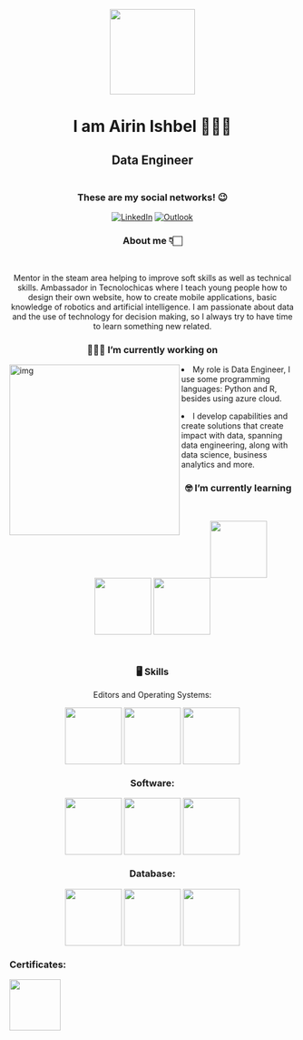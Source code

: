 
<p align="center" width="300">
  <img align="center" width="150" src="https://user-images.githubusercontent.com/71798858/208827535-3fd5d938-d658-48c2-bdd2-7acde521692d.png"/>
  
<h1 align="center"> I am <strong>Airin Ishbel</strong> 💁🏻‍♀️</h1>
  </p>
  
  
  <h2 align="center"> Data Engineer </h2>
<h3 align="center"> </strong> <br />These are my social networks! 😉</h3>

<p align="center">
   <a href="https://www.linkedin.com/in/airin-ishbel/"/><img alt="LinkedIn" src="https://img.shields.io/badge/linkedin-0A66C2?style=for-the-badge&logo=linkedin&logoColor=white"></a>
   <a href="#"/><img alt="Outlook" src="https://img.shields.io/badge/airinishbelsavflor@outlook.com-0078D4?style=for-the-badge&logo=microsoft-outlook&logoColor=white"></a>
</p>

<h3 align="Center">About me 👇🏻</h3> <br /> <p align="center"> Mentor in the steam area helping to improve soft skills as well as technical skills. 
  Ambassador in Tecnolochicas where I teach young people how to design their own website, how to create mobile applications, basic knowledge of robotics and artificial intelligence.
 I am passionate about data and the use of technology for decision making, so I always try to have time to learn something new related. </p>
  <h3 align="center">👩🏻‍💻 I’m currently working on</h3>
  <img align="left" alt="img" width="300" src="https://www.capgemini.com/es-es/wp-content/uploads/sites/16/2018/04/capgemini_logo_color_rgb.png" >
  <p > <li>My role is Data Engineer, I use some programming languages: Python and R, besides using azure cloud.</p>
  <p> <li>I develop capabilities and create solutions that create impact with data, spanning data engineering, along with data science, business analytics and more.</p>
  
  
  <h3 align="center">🤓 I’m currently learning</h3>
  <br />
  <div align="left">
	<p align="center" width="300">
	<img align="center" width="100"  height="100" src="https://user-images.githubusercontent.com/71798858/231653835-7b03d8e0-dc53-497b-a77d-64ed19fb9144.png" />
	<img align="center" width="100" height="100" src="https://user-images.githubusercontent.com/71798858/231653490-00ab7e5f-c92b-416d-9ed8-7c1e8f85cae4.png"/>
	<img align="center"  width="100" height="100" src="https://user-images.githubusercontent.com/71798858/231653748-937fc647-8703-4e31-8fbe-93a88a596906.png" />
    
</div>
	<br />
  <h3 align="center"> 🖥️ Skills</h3>
	<p align="center">Editors and Operating Systems: </p>
	
<div align="left">
<p align="center" width="300">
		
  <img align="center" width="100" height="100" src="https://user-images.githubusercontent.com/71798858/209199615-ab9d19a9-5801-450e-8f46-92efed0f77af.png" />
	<img align="center" width="100" height="100" src="https://upload.wikimedia.org/wikipedia/commons/thumb/9/9c/IntelliJ_IDEA_Icon.svg/640px-IntelliJ_IDEA_Icon.svg.png" />
	<img align="center" width="100" height="100" src="https://upload.wikimedia.org/wikipedia/commons/thumb/9/98/Apache_NetBeans_Logo.svg/1776px-Apache_NetBeans_Logo.svg.png" />
	
	
<h3 align="center">Software: </h3>
	<div align="left">
<p align="center" width="300">
	<img align="center" width="100" height="100" src="https://user-images.githubusercontent.com/71798858/209206400-1af5213d-85a1-4ac7-af9e-ee524fe6da4e.png" />
	<img align="center" width="100" height="100" src="https://user-images.githubusercontent.com/71798858/209206561-2bff6f00-dd8b-4fa0-a29c-d35af7879a3b.png" />
	<img align="center" width="100" height="100" src="https://img2.freepng.es/20180328/hde/kisspng-programming-language-data-analysis-computer-progra-r-5abbf2c1918c67.3775356915222668175962.jpg" />
	
<h3 align="center">Database: </h3>
		<div align="left">
<p align="center" width="300">
	<img align="center" width="100" height="100" src="https://user-images.githubusercontent.com/71798858/231907943-8b4a4a2f-cc07-4d50-8f5e-336d26362706.png" />
	<img align="center" width="100" height="100" src="https://user-images.githubusercontent.com/71798858/231907393-8ec880dd-170a-42ec-b345-b78711324eda.png" />
	<img align="center" width="100" height="100"src="https://user-images.githubusercontent.com/71798858/231907715-4bcb9943-ee41-4cb1-9c90-cfb0829b160b.png" />
	
<h3 aling="center">Certificates: </h3>
	<a href="https://www.credly.com/badges/dd7a10db-05e8-458b-aad5-b729a8d86da0" target="_blank"> <img aling="center" width="90" height="90" src="https://user-images.githubusercontent.com/54164289/177465014-fa14b8ef-c216-4d9a-b857-3adb46626e47.png"> 
	
	
<!--
**AirinIshbelSaavedraFlores/AirinIshbelSaavedraFlores** is a ✨ _special_ ✨ repository because its `README.md` (this file) appears on your GitHub profile.

Here are some ideas to get you started:


- 👯 I’m looking to collaborate on ...
- 🤔 I’m looking for help with ...
- 💬 Ask me about ...
- 📫 How to reach me: ...
- 😄 Pronouns: ...
- ⚡ Fun fact: ...
-->
